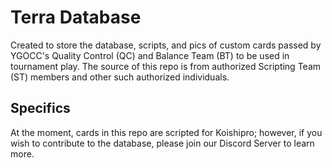 # Terra Database
Created to store the database, scripts, and pics of custom cards passed by YGOCC's Quality Control (QC) and Balance Team (BT) to be used in tournament play. The source of this repo is from authorized Scripting Team (ST) members and other such authorized individuals.

## Specifics
At the moment, cards in this repo are scripted for Koishipro; however, if you wish to contribute to the database, please join our Discord Server to learn more.
